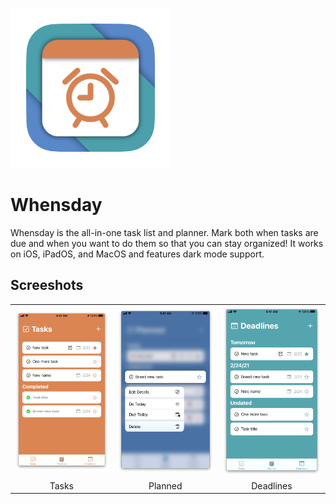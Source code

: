 ![logo](https://github.com/fraander/-swiftuijam_feb2021/blob/main/Whensday/Shared/Assets.xcassets/AppIcon.appiconset/icon_256x256.png)
# Whensday

Whensday is the all-in-one task list and planner. Mark both when tasks are due and when you want to do them so that you can stay organized! It works on iOS, iPadOS, and MacOS and features dark mode support.

## Screeshots
<table>
  <tr>
    <td><img src="https://github.com/fraander/-swiftuijam_feb2021/blob/main/README%20assets/tasks_ios.png" width="200"/></td>
    <td><img src="https://github.com/fraander/-swiftuijam_feb2021/blob/main/README%20assets/planned_ios.png" width="200"/></td>
    <td><img src="https://github.com/fraander/-swiftuijam_feb2021/blob/main/README%20assets/deadlines_ios.png" width="200"/></td>
  </tr>
   <tr>
    <td align="center">Tasks</td>
    <td align="center">Planned</td>
    <td align="center">Deadlines</td>
  </tr>
 </table>

